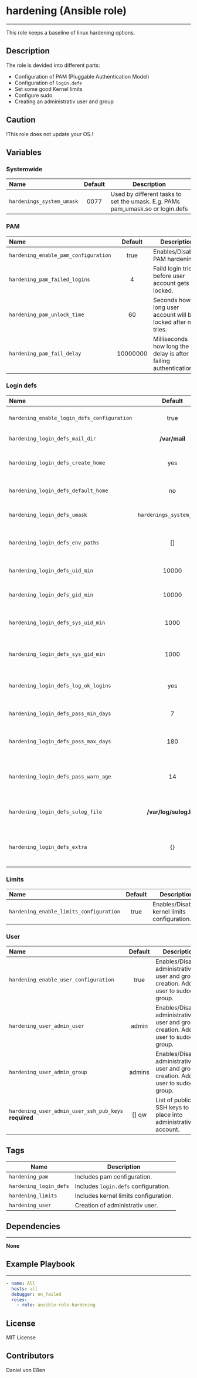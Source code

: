 # hardening (Ansible role)
-----------------------

This role keeps a baseline of linux hardening options.

## Description

The role is devided into different parts:

- Configuration of PAM (Pluggable Authentication Model)
- Configuration of `login.defs`
- Set some good Kernel limits
- Configure sudo
- Creating an administrativ user and group

## Caution

!This role does not update your OS.!

## Variables

### Systemwide

| Name                      | Default | Description                                                                    |
| :------------------------ | :-----: | ------------------------------------------------------------------------------ |
| `hardenings_system_umask` |  0077   | Used by different tasks to set the umask. E.g. PAMs pam_umask.so or login.defs |

### PAM

| Name                                 | Default  | Description                                                      |
| :----------------------------------- | :------: | ---------------------------------------------------------------- |
| `hardening_enable_pam_configuration` |   true   | Enables/Disables PAM hardening.                                  |
| `hardening_pam_failed_logins`        |    4     | Faild login tries before user account gets locked.               |
| `hardening_pam_unlock_time`          |    60    | Seconds how long user account will be locked after n tries.      |
| `hardening_pam_fail_delay`           | 10000000 | Milliseconds how long the delay is after failing authentication. |

### Login defs

| Name                                        |          Default          | Description                                                             |
| :------------------------------------------ | :-----------------------: | ----------------------------------------------------------------------- |
| `hardening_enable_login_defs_configuration` |           true            | Enables/Disables login.defs configurations.                             |
| `hardening_login_defs_mail_dir`             |       __/var/mail__       | Directory to store user mails.                                          |
| `hardening_login_defs_create_home`          |            yes            | Create by default ,home directory if it doesn't exist.                  |
| `hardening_login_defs_default_home`         |            no             | Allow login if no home directory for user exist.                        |
| `hardening_login_defs_umask`                | `hardenings_system_umask` | Sets umask for home directory creation.                                 |
| `hardening_login_defs_env_paths`            |            []             | Extend PATH environment variable with extra paths.                      |
| `hardening_login_defs_uid_min`              |           10000           | UID minimum while creating new users.                                   |
| `hardening_login_defs_gid_min`              |           10000           | GID minimum while creating new groups.                                  |
| `hardening_login_defs_sys_uid_min`          |           1000            | UID minimum while creating new system users.                            |
| `hardening_login_defs_sys_gid_min`          |           1000            | GID minimum while creating new system groups.                           |
| `hardening_login_defs_log_ok_logins`        |            yes            | Enables/Disables logging of successful logins.                          |
| `hardening_login_defs_pass_min_days`        |             7             | Minimum days to keep password after changing.                           |
| `hardening_login_defs_pass_max_days`        |            180            | Maximum age for user password in days.                                  |
| `hardening_login_defs_pass_warn_age`        |            14             | Number of days before password will be expired to print a warn message. |
| `hardening_login_defs_sulog_file`           |  __/var/log/sulog.log__   | Logfile location to log `su` command executions to.                     |
| `hardening_login_defs_extra`                |            {}             | Dictionary to use for extra arguments to setup `login.defs`.            |

### Limits

| Name                                    | Default | Description                                   |
| :-------------------------------------- | :-----: | --------------------------------------------- |
| `hardening_enable_limits_configuration` |  true   | Enables/Disables kernel limits configuration. |

### User
| Name                                                  | Default | Description                                                                         |
| :---------------------------------------------------- | :-----: | ----------------------------------------------------------------------------------- |
| `hardening_enable_user_configuration`                 |  true   | Enables/Disables administrativ user and group creation. Adds user to sudoers group. |
| `hardening_user_admin_user`                           |  admin  | Enables/Disables administrativ user and group creation. Adds user to sudoers group. |
| `hardening_user_admin_group`                          | admins  | Enables/Disables administrativ user and group creation. Adds user to sudoers group. |
| `hardening_user_admin_user_ssh_pub_keys` __required__ |  [] qw  | List of public SSH keys to place into administrativ account.                        |

## Tags

| Name                   | Description                           |
| ---------------------- | ------------------------------------- |
| `hardening_pam`        | Includes pam configuration.           |
| `hardening_login_defs` | Includes `login.defs` configuration.  |
| `hardening_limits`     | Includes kernel limits configuration. |
| `hardening_user`       | Creation of administrativ user.       |

## Dependencies
---------------

**None**

## Example Playbook
-------------------

```yaml
- name: All
  hosts: all
  debugger: on_failed
  roles:
    - role: ansible-role-hardening
```

## License

MIT License

## Contributors

Daniel von Eßen
